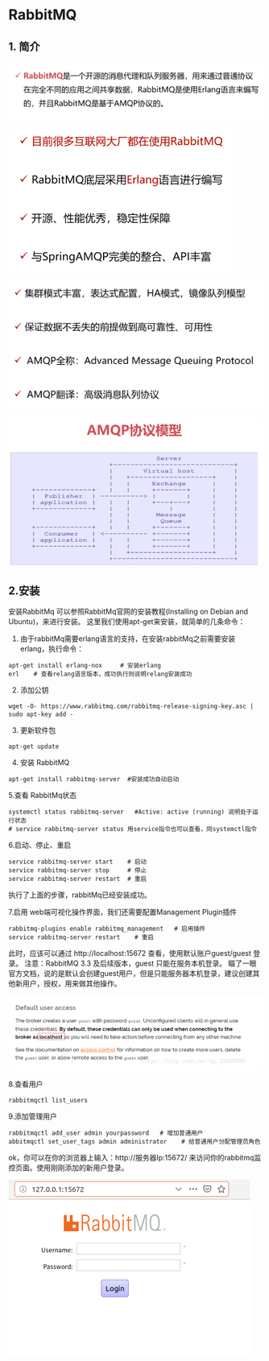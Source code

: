# RabbitMQ

## 1. 简介

![1547788079923](assets/1547788079923.png)

![1547788149726](assets/1547788149726.png)

![1547788189617](assets/1547788189617.png)



![1547788207104](assets/1547788207104.png)

## 2.安装

安装RabbitMq
可以参照RabbitMq官网的安装教程(Installing on Debian and Ubuntu)，来进行安装。 
这里我们使用apt-get来安装，就简单的几条命令：

1. 由于rabbitMq需要erlang语言的支持，在安装rabbitMq之前需要安装erlang，执行命令：

```
apt-get install erlang-nox     # 安装erlang
erl    # 查看relang语言版本，成功执行则说明relang安装成功
```

2. 添加公钥

```
wget -O- https://www.rabbitmq.com/rabbitmq-release-signing-key.asc | sudo apt-key add -
```

3. 更新软件包


```
apt-get update
```

4. 安装 RabbitMQ
```
apt-get install rabbitmq-server  #安装成功自动启动
```
5.查看 RabbitMq状态
```
systemctl status rabbitmq-server   #Active: active (running) 说明处于运行状态
# service rabbitmq-server status 用service指令也可以查看，同systemctl指令
```


6.启动、停止、重启
```
service rabbitmq-server start    # 启动
service rabbitmq-server stop     # 停止
service rabbitmq-server restart  # 重启 
```
执行了上面的步骤，rabbitMq已经安装成功。

7.启用 web端可视化操作界面，我们还需要配置Management Plugin插件
```
rabbitmq-plugins enable rabbitmq_management   # 启用插件
service rabbitmq-server restart    # 重启
```
此时，应该可以通过 http://localhost:15672 查看，使用默认账户guest/guest 登录。 
注意：RabbitMQ 3.3 及后续版本，guest 只能在服务本机登录。 
瞄了一眼官方文档，说的是默认会创建guest用户，但是只能服务器本机登录，建议创建其他新用户，授权，用来做其他操作。 

![1556013944563](assets/1556013944563.png)


8.查看用户
```
rabbitmqctl list_users
```
9.添加管理用户
```
rabbitmqctl add_user admin yourpassword   # 增加普通用户
abbitmqctl set_user_tags admin administrator    # 给普通用户分配管理员角色 
```
ok，你可以在你的浏览器上输入：http://服务器Ip:15672/ 来访问你的rabbitmq监控页面。使用刚刚添加的新用户登录。 

![1556013927368](assets/1556013927368.png)